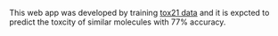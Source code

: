 This web app was developed by training [tox21 data](http://bioinf.jku.at/research/DeepTox/tox21.html) and it is expcted to predict the toxcity of similar molecules with 77% accuracy. 
